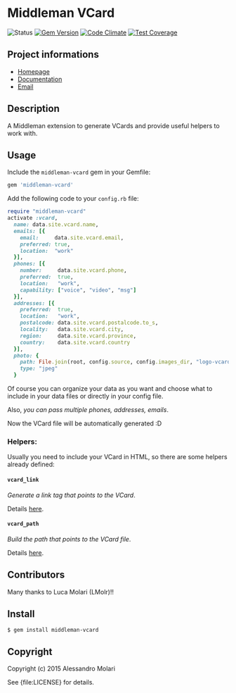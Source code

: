 # Middleman VCard

![Status](http://img.shields.io/badge/status-OK-green.svg)
[![Gem Version](https://badge.fury.io/rb/middleman-vcard.svg)](http://badge.fury.io/rb/middleman-vcard)
[![Code Climate](https://codeclimate.com/github/alem0lars/middleman-vcard/badges/gpa.svg)](https://codeclimate.com/github/alem0lars/middleman-vcard)
[![Test Coverage](https://codeclimate.com/github/alem0lars/middleman-vcard/badges/coverage.svg)](https://codeclimate.com/github/alem0lars/middleman-vcard)

## Project informations

* [Homepage](https://rubygems.org/gems/middleman-vcard)
* [Documentation](http://rubydoc.info/gems/middleman-vcard/frames)
* [Email](mailto:molari.alessandro@gmail.com)

## Description

A Middleman extension to generate VCards and provide useful helpers to work
with.

## Usage

Include the `middleman-vcard` gem in your Gemfile:

```Ruby
gem 'middleman-vcard'
```

Add the following code to your `config.rb` file:

```Ruby
require "middleman-vcard"
activate :vcard,
  name: data.site.vcard.name,
  emails: [{
    email:     data.site.vcard.email,
    preferred: true,
    location:  "work"
  }],
  phones: [{
    number:     data.site.vcard.phone,
    preferred:  true,
    location:   "work",
    capability: ["voice", "video", "msg"]
  }],
  addresses: [{
    preferred:  true,
    location:   "work",
    postalcode: data.site.vcard.postalcode.to_s,
    locality:   data.site.vcard.city,
    region:     data.site.vcard.province,
    country:    data.site.vcard.country
  }],
  photo: {
    path: File.join(root, config.source, config.images_dir, "logo-vcard.jpg"),
    type: "jpeg"
  }
```

Of course you can organize your data as you want and choose what to include 
in your data files or directly in your config file.

Also, *you can pass multiple phones, addresses, emails*.

Now the VCard file will be automatically generated :D

### Helpers:

Usually you need to include your VCard in HTML, so there are some helpers
already defined:

#### `vcard_link`

*Generate a link tag that points to the VCard*.

Details [here](./lib/middleman-vcard/extension.rb#L91).

#### `vcard_path`

*Build the path that points to the VCard file*.

Details [here](./lib/middleman-vcard/extension.rb#L72).

## Contributors

Many thanks to Luca Molari (LMolr)!!

## Install

    $ gem install middleman-vcard

## Copyright

Copyright (c) 2015 Alessandro Molari

See {file:LICENSE} for details.
